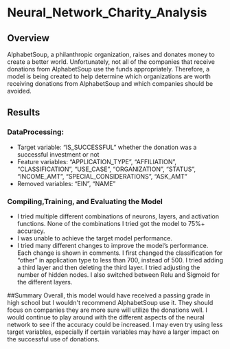 # Neural_Network_Charity_Analysis

## Overview

AlphabetSoup, a philanthropic organization, raises and donates money to create a better world. Unfortunately, not all of the companies that receive donations from AlphabetSoup use the funds appropriately. Therefore, a model is being created to help determine which organizations are worth receiving donations from AlphabetSoup and which companies should be avoided.

## Results

### DataProcessing:
- Target variable: “IS_SUCCESSFUL” whether the donation was a successful investment or not
- Feature variables: “APPLICATION_TYPE”, “AFFILIATION”, “CLASSIFICATION”, “USE_CASE”, “ORGANIZATION”, “STATUS”, “INCOME_AMT”, “SPECIAL_CONSIDERATIONS”, “ASK_AMT”
- Removed variables: “EIN”, “NAME”

### Compiling,Training, and Evaluating the Model
- I tried multiple different combinations of neurons, layers, and activation functions. None of the combinations I tried got the model to 75%+ accuracy.
- I was unable to achieve the target model performance.
- I tried many different changes to improve the model’s performance. Each change is shown in comments. I first changed the classification for “other” in application type to less than 700, instead of 500. I tried adding a third layer and then deleting the third layer. I tried adjusting the number of hidden nodes. I also switched between Relu and Sigmoid for the different layers.

##Summary
Overall, this model would have received a passing grade in high school but I wouldn't recommend AlphabetSoup use it. They should focus on companies they are more sure will utilize the donations well. I would continue to play around with the different aspects of the neural network to see if the accuracy could be increased. I may even try using less target variables, especially if certain variables may have a larger impact on the successful use of donations.
